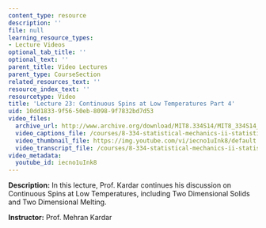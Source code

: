 ```yaml
---
content_type: resource
description: ''
file: null
learning_resource_types:
- Lecture Videos
optional_tab_title: ''
optional_text: ''
parent_title: Video Lectures
parent_type: CourseSection
related_resources_text: ''
resource_index_text: ''
resourcetype: Video
title: 'Lecture 23: Continuous Spins at Low Temperatures Part 4'
uid: 10dd1833-9f56-50eb-8098-9f7832bd7d53
video_files:
  archive_url: http://www.archive.org/download/MIT8.334S14/MIT8_334S14_lec23_300k.mp4
  video_captions_file: /courses/8-334-statistical-mechanics-ii-statistical-physics-of-fields-spring-2014/37ea79891e9650b49682512b10774a77_iecno1uInk8.vtt
  video_thumbnail_file: https://img.youtube.com/vi/iecno1uInk8/default.jpg
  video_transcript_file: /courses/8-334-statistical-mechanics-ii-statistical-physics-of-fields-spring-2014/f4d91c40f7c43141de5421bf612ec470_iecno1uInk8.pdf
video_metadata:
  youtube_id: iecno1uInk8
---
```


**Description:** In this lecture, Prof. Kardar continues his discussion on Continuous Spins at Low Temperatures, including Two Dimensional Solids and Two Dimensional Melting.

**Instructor:** Prof. Mehran Kardar